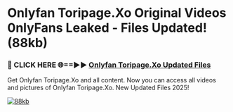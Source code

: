# Onlyfan Toripage.Xo Original Videos 0nlyFans Leaked - Files Updated! (88kb)

<h3>🔴 CLICK HERE 🌐==►► <a href="https://tinyurl.com/2m67pmp6" rel="nofollow">Onlyfan Toripage.Xo Updated Files</a></h3>

Get Onlyfan Toripage.Xo and all content. Now you can access all videos and pictures of Onlyfan Toripage.Xo. New Updated Files 2025!

[![88kb](https://i.imgur.com/H4QAA4z.gif)](https://tinyurl.com/2m67pmp6)